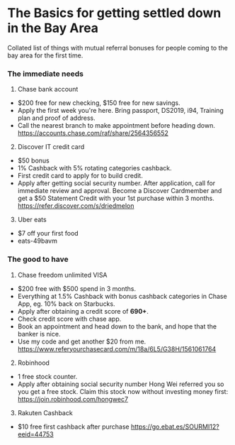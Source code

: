 # The Basics for getting settled down in the Bay Area
Collated list of things with mutual referral bonuses for people coming to the bay area for the first time.

### The immediate needs
1. Chase bank account 
- $200 free for new checking, $150 free for new savings. 
- Apply the first week you're here. Bring passport, DS2019, i94, Training plan and proof of address. 
- Call the nearest branch to make appointment before heading down.
https://accounts.chase.com/raf/share/2564356552

2. Discover IT credit card
- $50 bonus
- 1% Cashback with 5% rotating categories cashback.
- First credit card to apply for to build credit. 
- Apply after getting social security number. After application, call for immediate review and approval.
Become a Discover Cardmember and get a $50 Statement Credit with your 1st purchase within 3 months.
https://refer.discover.com/s/driedmelon

3. Uber eats 
- $7 off your first food
- eats-49bavm

### The good to have
1. Chase freedom unlimited VISA 
- $200 free with $500 spend in 3 months. 
- Everything at 1.5% Cashback with bonus cashback categories in Chase App, eg. 10% back on Starbucks.
- Apply after obtaining a credit score of <b>690+</b>. 
- Check credit score with chase app. 
- Book an appointment and head down to the bank, and hope that the banker is nice.
- Use my code and get another $20 from me.
https://www.referyourchasecard.com/m/18a/6L5/G38H/1561061764

2. Robinhood 
- 1 free stock counter. 
- Apply after obtaining social security number
Hong Wei referred you so you get a free stock. Claim this stock now without investing money first: https://join.robinhood.com/hongwec7

3. Rakuten Cashback 
- $10 free first cashback after purchase
https://go.ebat.es/SOURMI12?eeid=44753
